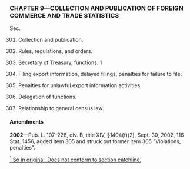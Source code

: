 ### **CHAPTER 9—COLLECTION AND PUBLICATION OF FOREIGN COMMERCE AND TRADE STATISTICS** ###

Sec.

301. Collection and publication.

302. Rules, regulations, and orders.

303. Secretary of Treasury, functions. 1

304. Filing export information, delayed filings, penalties for failure to file.

305. Penalties for unlawful export information activities.

306. Delegation of functions.

307. Relationship to general census law.

#### Amendments ####

**2002**—Pub. L. 107–228, div. B, title XIV, §1404(f)(2), Sept. 30, 2002, 116 Stat. 1456, added item 305 and struck out former item 305 "Violations, penalties".

[<sup>1</sup> So in original. Does not conform to section catchline.](#CHAPTER9_1)